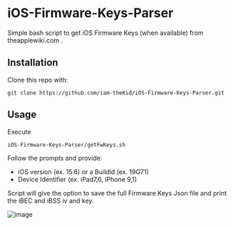 # iOS-Firmware-Keys-Parser
Simple bash script to get iOS Firmware Keys (when available) from theapplewiki.com .

## Installation
Clone this repo with:

```shell
git clone https://github.com/iam-theKid/iOS-Firmware-Keys-Parser.git
```
## Usage

Execute

```shell
iOS-Firmware-Keys-Parser/getFwKeys.sh
```
Follow the prompts and provide:
- iOS version (ex. 15.6) or a BuildId (ex. 19G71)
- Device Identifier (ex. iPad7,6, iPhone 9,1)

Script will give the option to save the full Firmware Keys Json file and print the iBEC and iBSS iv and key.

![image](https://github.com/iam-theKid/iOS-Firmware-Keys-Parser/assets/72942240/4535a805-0aa1-4d42-bb43-176ae3827072)
